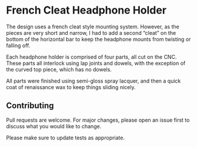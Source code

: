 # French Cleat Headphone Holder

The design uses a french cleat style mounting system. However, as the pieces are very short and narrow, I had to add a second “cleat” on the bottom of the horizontal bar to keep the headphone mounts from twisting or falling off.

Each headphone holder is comprised of four parts, all cut on the CNC. These parts all interlock using lap joints and dowels, with the exception of the curved top piece, which has no dowels.

All parts were finished using semi-gloss spray lacquer, and then a quick coat of renaissance wax to keep things sliding nicely.

## Contributing
Pull requests are welcome. For major changes, please open an issue first to discuss what you would like to change.

Please make sure to update tests as appropriate.